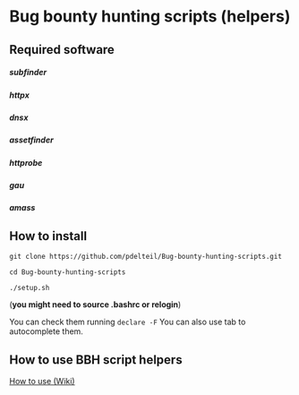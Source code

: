 # Bug bounty hunting scripts (helpers)


## Required software 

##### subfinder

##### httpx 

##### dnsx 

##### assetfinder 

##### httprobe

##### gau

##### amass 

## How to install

```
git clone https://github.com/pdelteil/Bug-bounty-hunting-scripts.git

cd Bug-bounty-hunting-scripts

./setup.sh 
```

(**you might need to source .bashrc or relogin**)

You can check them running `declare -F` 
You can also use tab to autocomplete them. 


## How to use BBH script helpers 

[How to use (Wiki)](https://github.com/pdelteil/Bug-bounty-hunting-scripts/wiki/How-to-use-the-scripts)

